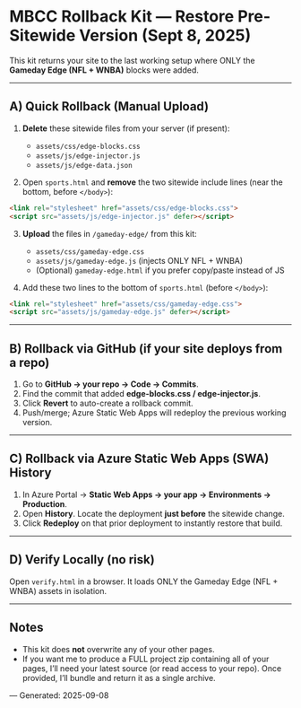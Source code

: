 # MBCC Rollback Kit — Restore Pre-Sitewide Version (Sept 8, 2025)

This kit returns your site to the last working setup where ONLY the **Gameday Edge (NFL + WNBA)** blocks were added.

---

## A) Quick Rollback (Manual Upload)
1. **Delete** these sitewide files from your server (if present):
   - `assets/css/edge-blocks.css`
   - `assets/js/edge-injector.js`
   - `assets/js/edge-data.json`

2. Open `sports.html` and **remove** the two sitewide include lines (near the bottom, before `</body>`):
```html
<link rel="stylesheet" href="assets/css/edge-blocks.css">
<script src="assets/js/edge-injector.js" defer></script>
```

3. **Upload** the files in `/gameday-edge/` from this kit:
   - `assets/css/gameday-edge.css`
   - `assets/js/gameday-edge.js`  (injects ONLY NFL + WNBA)
   - (Optional) `gameday-edge.html` if you prefer copy/paste instead of JS

4. Add these two lines to the bottom of `sports.html` (before `</body>`):
```html
<link rel="stylesheet" href="assets/css/gameday-edge.css">
<script src="assets/js/gameday-edge.js" defer></script>
```

---

## B) Rollback via GitHub (if your site deploys from a repo)
1. Go to **GitHub → your repo → Code → Commits**.
2. Find the commit that added **edge-blocks.css / edge-injector.js**.
3. Click **Revert** to auto-create a rollback commit.
4. Push/merge; Azure Static Web Apps will redeploy the previous working version.

---

## C) Rollback via Azure Static Web Apps (SWA) History
1. In Azure Portal → **Static Web Apps → your app → Environments → Production**.
2. Open **History**. Locate the deployment **just before** the sitewide change.
3. Click **Redeploy** on that prior deployment to instantly restore that build.

---

## D) Verify Locally (no risk)
Open `verify.html` in a browser. It loads ONLY the Gameday Edge (NFL + WNBA) assets in isolation.

---

## Notes
- This kit does **not** overwrite any of your other pages.
- If you want me to produce a FULL project zip containing all of your pages, I’ll need your latest source (or read access to your repo). Once provided, I’ll bundle and return it as a single archive.

— Generated: 2025-09-08